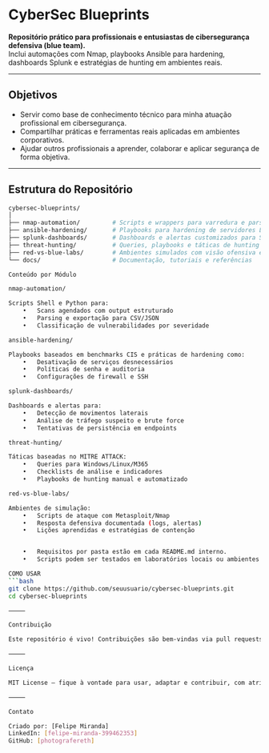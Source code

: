 # CyberSec Blueprints

**Repositório prático para profissionais e entusiastas de cibersegurança defensiva (blue team).**  
Inclui automações com Nmap, playbooks Ansible para hardening, dashboards Splunk e estratégias de hunting em ambientes reais.

---

## Objetivos

- Servir como base de conhecimento técnico para minha atuação profissional em cibersegurança.
- Compartilhar práticas e ferramentas reais aplicadas em ambientes corporativos.
- Ajudar outros profissionais a aprender, colaborar e aplicar segurança de forma objetiva.

---

## Estrutura do Repositório

```bash
cybersec-blueprints/
│
├── nmap-automation/         # Scripts e wrappers para varredura e parsing automatizado
├── ansible-hardening/       # Playbooks para hardening de servidores Linux
├── splunk-dashboards/       # Dashboards e alertas customizados para SIEM
├── threat-hunting/          # Queries, playbooks e táticas de hunting com base no MITRE ATT&CK
├── red-vs-blue-labs/        # Ambientes simulados com visão ofensiva e defensiva
└── docs/                    # Documentação, tutoriais e referências

Conteúdo por Módulo

nmap-automation/

Scripts Shell e Python para:
	•	Scans agendados com output estruturado
	•	Parsing e exportação para CSV/JSON
	•	Classificação de vulnerabilidades por severidade

ansible-hardening/

Playbooks baseados em benchmarks CIS e práticas de hardening como:
	•	Desativação de serviços desnecessários
	•	Políticas de senha e auditoria
	•	Configurações de firewall e SSH

splunk-dashboards/

Dashboards e alertas para:
	•	Detecção de movimentos laterais
	•	Análise de tráfego suspeito e brute force
	•	Tentativas de persistência em endpoints

threat-hunting/

Táticas baseadas no MITRE ATTACK:
	•	Queries para Windows/Linux/M365
	•	Checklists de análise e indicadores
	•	Playbooks de hunting manual e automatizado

red-vs-blue-labs/

Ambientes de simulação:
	•	Scripts de ataque com Metasploit/Nmap
	•	Resposta defensiva documentada (logs, alertas)
	•	Lições aprendidas e estratégias de contenção


	•	Requisitos por pasta estão em cada README.md interno.
	•	Scripts podem ser testados em laboratórios locais ou ambientes virtualizados (VirtualBox, Proxmox, AWS Free Tier).

COMO USAR
```bash
git clone https://github.com/seuusuario/cybersec-blueprints.git
cd cybersec-blueprints

⸻

Contribuição

Este repositório é vivo! Contribuições são bem-vindas via pull requests, issues ou sugestões no GitHub Discussions.

⸻

Licença

MIT License — fique à vontade para usar, adaptar e contribuir, com atribuição.

⸻

Contato

Criado por: [Felipe Miranda]
LinkedIn: [felipe-miranda-399462353]
GitHub: [photografereth]
